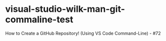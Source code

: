 # visual-studio-wilk-man-git-commaline-test
How to Create a GitHub Repository! (Using VS Code Command-Line) - #72
